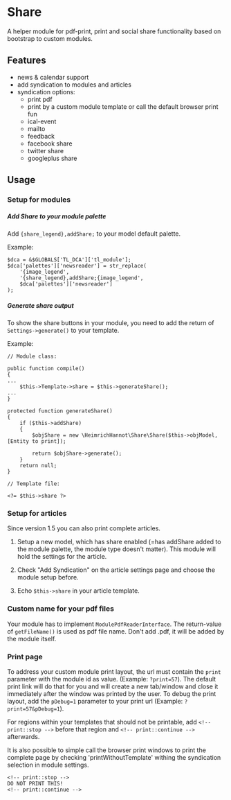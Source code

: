 # Share

A helper module for pdf-print, print and social share functionality based on bootstrap to custom modules.


## Features

- news & calendar support
- add syndication to modules and articles
- syndication options:
    - print pdf
    - print by a custom module template or call the default browser print fun
    - ical-event
    - mailto
    - feedback
    - facebook share
    - twitter share
    - googleplus share

## Usage

### Setup for modules

##### Add Share to your module palette

Add `{share_legend},addShare;` to your model default palette.

Example: 
```
$dca = &$GLOBALS['TL_DCA']['tl_module'];
$dca['palettes']['newsreader'] = str_replace(
    '{image_legend',
    '{share_legend},addShare;{image_legend',
    $dca['palettes']['newsreader']
);
```


##### Generate share output

To show the share buttons in your module, you need to add the return of `Settings->generate()` to your template.

Example:

```
// Module class: 

public function compile()
{
...
    $this->Template->share = $this->generateShare();
...
}

protected function generateShare()
{
    if ($this->addShare)
    {
        $objShare = new \HeimrichHannot\Share\Share($this->objModel, [Entity to print]);

        return $objShare->generate();
    }
    return null;
}

// Template file:

<?= $this->share ?>
```

### Setup for articles
Since version 1.5 you can also print complete articles.

1. Setup a new model, which has share enabled (=has addShare added to the module palette, the module type doesn't matter). This module will hold the settings for the article.

2. Check "Add Syndication" on the article settings page and choose the module setup before.

3. Echo `$this->share` in your article template.


### Custom name for your pdf files

Your module has to implement `ModulePdfReaderInterface`. The return-value of  `getFileName()` is used as pdf file name. Don't add .pdf, it will be added by the module itself.


### Print page
To address your custom module print layout, the url must contain the `print` parameter with the module id as value. (Example: `?print=57`). 
The default print link will do that for you and will create a new tab/window and close it immediately after the window was printed by the user.
To debug the print layout, add the `pDebug=1` parameter to your print url (Example: `?print=57&pDebug=1`).

For regions within your templates that should not be printable, add `<!-- print::stop -->` before that region and `<!-- print::continue -->` afterwards.

It is also possible to simple call the browser print windows to print the complete page by checking 'printWithoutTemplate' withing the syndication selection in module settings.

```
<!-- print::stop -->
DO NOT PRINT THIS!
<!-- print::continue -->
```